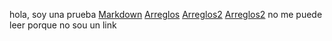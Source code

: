 hola, soy una prueba
[Markdown](https://es.wikipedia.org/wiki/Markdown)
[Arreglos](https://curriculum.laboratoria.la/es/topics/javascript/04-arrays)
[Arreglos2](https://www.cyberclick.es/numerical-blog/arquitectura-de-url-para-seo-como-construir-silos-parka-los-buscadores)
[Arreglos2](https://www.cyberclick.es/numerical-blog/arquitectura-de-url-para-seo-como-construir-silos-parka-los-buscadores)
no me puede leer porque no sou un link